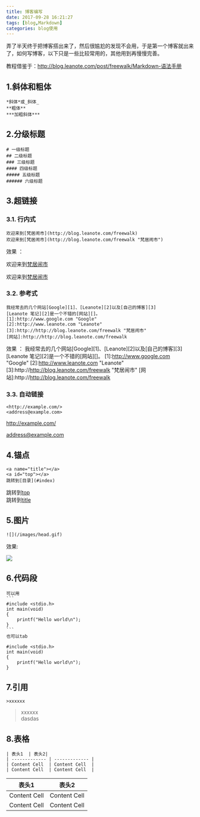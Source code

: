 ```yaml
---
title: 博客编写
date: 2017-09-28 16:21:27
tags: [blog,Markdown]
categories: blog使用
---
```

弄了半天终于把博客搭出来了，然后很尴尬的发现不会用，于是第一个博客就出来了，如何写博客，以下只是一些比较常用的，其他用到再慢慢完善。

教程借鉴于：<http://blog.leanote.com/post/freewalk/Markdown-语法手册>
<a name="title"></a>
<a id="top"></a>


##	**1.斜体和粗体**

	*斜体*或_斜体_
	**粗体**
	***加粗斜体***

##  **2.分级标题**

	# 一级标题
	## 二级标题
	### 三级标题
	#### 四级标题
	##### 五级标题
	###### 六级标题

##  **3.超链接**
###  **3.1. 行内式**

	欢迎来到[梵居闹市](http://blog.leanote.com/freewalk)
	欢迎来到[梵居闹市](http://blog.leanote.com/freewalk "梵居闹市")
	
效果	：

欢迎来到[梵居闹市](http://blog.leanote.com/freewalk)

欢迎来到[梵居闹市](http://blog.leanote.com/freewalk "梵居闹市")

###	**3.2. 参考式**

	我经常去的几个网站[Google][1]、[Leanote][2]以及[自己的博客][3]
	[Leanote 笔记][2]是一个不错的[网站][]。
	[1]:http://www.google.com "Google"
	[2]:http://www.leanote.com "Leanote"
	[3]:http://http://blog.leanote.com/freewalk "梵居闹市"
	[网站]:http://http://blog.leanote.com/freewalk
效果	：
我经常去的几个网站[Google][1]、[Leanote][2]以及[自己的博客][3]
[Leanote 笔记][2]是一个不错的[网站][]。
[1]:http://www.google.com "Google"
[2]:http://www.leanote.com "Leanote"
[3]:http://http://blog.leanote.com/freewalk "梵居闹市"
[网站]:http://http://blog.leanote.com/freewalk

###	**3.3. 自动链接**

	<http://example.com/>
	<address@example.com>

<http://example.com/>

<address@example.com>

##  **4.锚点**
	<a name="title"></a>
	<a id="top"></a>
	跳转到[目录](#index)

跳转到[top](#top)  
跳转到[title](#title)

##  **5.图片**
	![](/images/head.gif)
效果:

![](/images/head.gif)

##  **6.代码段**
	可以用
	```
	#include <stdio.h>
	int main(void)
	{
	    printf("Hello world\n");
	}
	```
	也可以tab

```
#include <stdio.h>
int main(void)
{
    printf("Hello world\n");
}
```

##  **7.引用**
	>xxxxxx
	
>xxxxxx  
>dasdas

##  **8.表格**

	| 表头1  | 表头2|
	| ------------- | ------------- |
	| Content Cell  | Content Cell  |
	| Content Cell  | Content Cell  |

| 表头1  | 表头2|
| ------------- | ------------- |
| Content Cell  | Content Cell  |
| Content Cell  | Content Cell  |